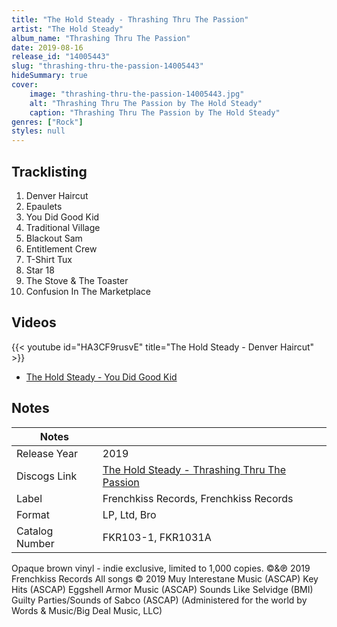 ```yaml
---
title: "The Hold Steady - Thrashing Thru The Passion"
artist: "The Hold Steady"
album_name: "Thrashing Thru The Passion"
date: 2019-08-16
release_id: "14005443"
slug: "thrashing-thru-the-passion-14005443"
hideSummary: true
cover:
    image: "thrashing-thru-the-passion-14005443.jpg"
    alt: "Thrashing Thru The Passion by The Hold Steady"
    caption: "Thrashing Thru The Passion by The Hold Steady"
genres: ["Rock"]
styles: null
---
```


## Tracklisting
1. Denver Haircut
2. Epaulets
3. You Did Good Kid
4. Traditional Village
5. Blackout Sam
6. Entitlement Crew
7. T-Shirt Tux
8. Star 18
9. The Stove & The Toaster
10. Confusion In The Marketplace

## Videos
{{< youtube id="HA3CF9rusvE" title="The Hold Steady - Denver Haircut" >}}
- [The Hold Steady - You Did Good Kid](https://www.youtube.com/watch?v=P-aRAhigP1I)


## Notes

| Notes          |             |
| ---------------| ----------- |
| Release Year   | 2019 |
| Discogs Link   | [The Hold Steady - Thrashing Thru The Passion](https://www.discogs.com/release/14005443-The-Hold-Steady-Thrashing-Thru-The-Passion) |
| Label          | Frenchkiss Records, Frenchkiss Records |
| Format         | LP, Ltd, Bro |
| Catalog Number | FKR103-1, FKR1031A |

Opaque brown vinyl - indie exclusive, limited to 1,000 copies.  ©&℗ 2019 Frenchkiss Records  All songs © 2019 Muy Interestane Music (ASCAP) Key Hits (ASCAP) Eggshell Armor Music (ASCAP) Sounds Like Selvidge (BMI) Guilty Parties/Sounds of Sabco (ASCAP) (Administered for the world by Words & Music/Big Deal Music, LLC)

